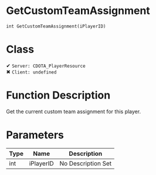 # GetCustomTeamAssignment
```
int GetCustomTeamAssignment(iPlayerID)
```
# Class
✔ `Server: CDOTA_PlayerResource`  
✖ `Client: undefined`  

# Function Description
Get the current custom team assignment for this player.
# Parameters
Type|Name|Description
--|--|--
int|iPlayerID|No Description Set
